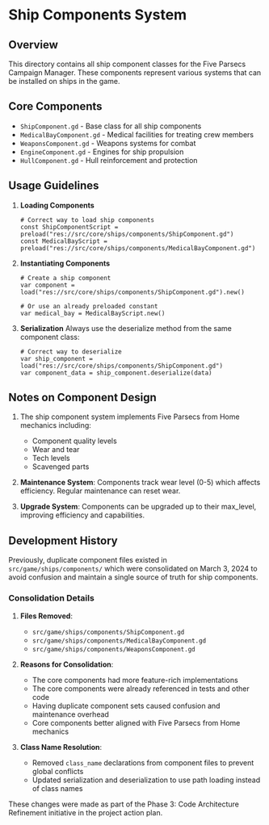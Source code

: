 # Ship Components System

## Overview
This directory contains all ship component classes for the Five Parsecs Campaign Manager. These components represent various systems that can be installed on ships in the game.

## Core Components

- `ShipComponent.gd` - Base class for all ship components
- `MedicalBayComponent.gd` - Medical facilities for treating crew members
- `WeaponsComponent.gd` - Weapons systems for combat
- `EngineComponent.gd` - Engines for ship propulsion
- `HullComponent.gd` - Hull reinforcement and protection

## Usage Guidelines

1. **Loading Components**
   ```gdscript
   # Correct way to load ship components
   const ShipComponentScript = preload("res://src/core/ships/components/ShipComponent.gd")
   const MedicalBayScript = preload("res://src/core/ships/components/MedicalBayComponent.gd")
   ```

2. **Instantiating Components**
   ```gdscript
   # Create a ship component
   var component = load("res://src/core/ships/components/ShipComponent.gd").new()
   
   # Or use an already preloaded constant
   var medical_bay = MedicalBayScript.new()
   ```

3. **Serialization**
   Always use the deserialize method from the same component class:
   ```gdscript
   # Correct way to deserialize
   var ship_component = load("res://src/core/ships/components/ShipComponent.gd")
   var component_data = ship_component.deserialize(data)
   ```

## Notes on Component Design

1. The ship component system implements Five Parsecs from Home mechanics including:
   - Component quality levels
   - Wear and tear
   - Tech levels
   - Scavenged parts

2. **Maintenance System**: Components track wear level (0-5) which affects efficiency. Regular maintenance can reset wear.

3. **Upgrade System**: Components can be upgraded up to their max_level, improving efficiency and capabilities.

## Development History

Previously, duplicate component files existed in `src/game/ships/components/` which were consolidated on March 3, 2024 to avoid confusion and maintain a single source of truth for ship components.

### Consolidation Details

1. **Files Removed**:
   - `src/game/ships/components/ShipComponent.gd`
   - `src/game/ships/components/MedicalBayComponent.gd`
   - `src/game/ships/components/WeaponsComponent.gd`

2. **Reasons for Consolidation**:
   - The core components had more feature-rich implementations
   - The core components were already referenced in tests and other code
   - Having duplicate component sets caused confusion and maintenance overhead
   - Core components better aligned with Five Parsecs from Home mechanics

3. **Class Name Resolution**:
   - Removed `class_name` declarations from component files to prevent global conflicts
   - Updated serialization and deserialization to use path loading instead of class names

These changes were made as part of the Phase 3: Code Architecture Refinement initiative in the project action plan. 